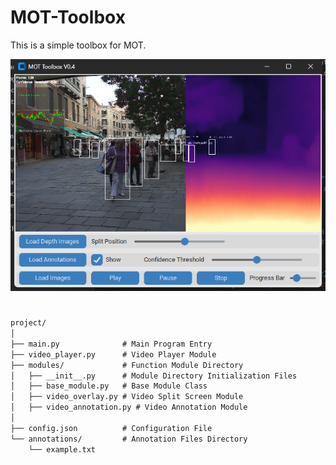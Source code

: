 # MOT-Toolbox
This is a simple toolbox for MOT.

![Example picture](assets/fig1.png "this is a example picture")

# 
```markdown
project/
│
├── main.py              # Main Program Entry
├── video_player.py      # Video Player Module
├── modules/             # Function Module Directory
│   ├── __init__.py      # Module Directory Initialization Files
│   ├── base_module.py   # Base Module Class
│   ├── video_overlay.py # Video Split Screen Module
│   ├── video_annotation.py # Video Annotation Module
│
├── config.json          # Configuration File
└── annotations/         # Annotation Files Directory
    └── example.txt
